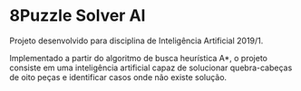 # 8Puzzle Solver AI
Projeto desenvolvido para disciplina de Inteligência Artificial 2019/1.  

Implementado a partir do algoritmo de busca heurística A*, o projeto consiste em uma inteligência artificial capaz de solucionar quebra-cabeças de oito peças e identificar casos onde não existe solução.
